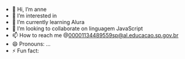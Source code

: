 - 👋 Hi, I’m anne
- 👀 I’m interested in 
- 🌱 I’m currently learning Alura
- 💞️ I’m looking to collaborate on linguagem JavaScript
- 📫 How to reach me @00001134489559sp@al.educacao.sp.gov.br
- 😄 Pronouns: ...
- ⚡ Fun fact: 

<!---
anne-022/anne-022 is a ✨ special ✨ repository because its `README.md` (this file) appears on your GitHub profile.
You can click the Preview link to take a look at your changes.
--->
